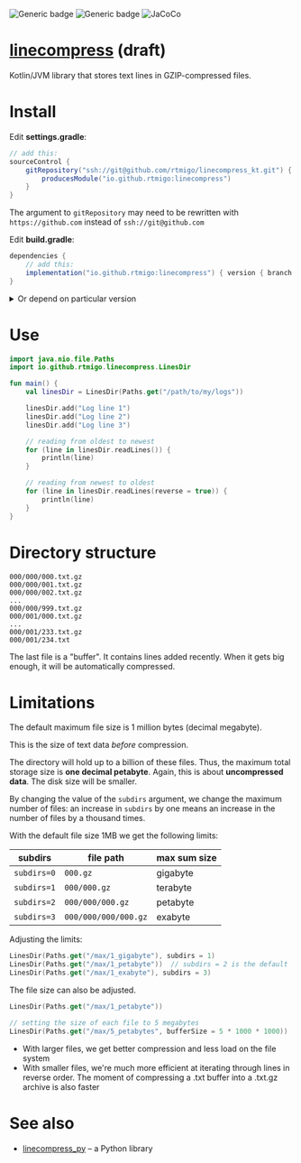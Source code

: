 ![Generic badge](https://img.shields.io/badge/JVM-8-blue.svg)
![Generic badge](https://img.shields.io/badge/testing_on-Linux_|_Windows-blue.svg)
![JaCoCo](https://raw.github.com/rtmigo/linecompress_kt/staging/.github/badges/jacoco.svg)

# [linecompress](https://github.com/rtmigo/linecompress_kt#readme) (draft)

Kotlin/JVM library that stores text lines in GZIP-compressed files.

# Install

Edit **settings.gradle**:

```groovy
// add this:
sourceControl {
    gitRepository("ssh://git@github.com/rtmigo/linecompress_kt.git") {
        producesModule("io.github.rtmigo:linecompress")
    }
}
```

The argument to `gitRepository` may need to be rewritten with `https://github.com`
instead of `ssh://git@github.com`

Edit **build.gradle**:

```groovy
dependencies {
    // add this: 
    implementation("io.github.rtmigo:linecompress") { version { branch = 'staging' } }
}    
```

<details>
  <summary>Or depend on particular version</summary>

Edit **build.gradle**:

```groovy
dependencies {
    // add this:     
    implementation "io.github.rtmigo:linecompress:0.0.1"
}
```

(the changes to **settings.gradle** are the same as above)
</details>

# Use

```kotlin
import java.nio.file.Paths
import io.github.rtmigo.linecompress.LinesDir

fun main() {
    val linesDir = LinesDir(Paths.get("/path/to/my/logs"))

    linesDir.add("Log line 1")
    linesDir.add("Log line 2")
    linesDir.add("Log line 3")

    // reading from oldest to newest 
    for (line in linesDir.readLines()) {
        println(line)
    }

    // reading from newest to oldest 
    for (line in linesDir.readLines(reverse = true)) {
        println(line)
    }
}
```

# Directory structure

```
000/000/000.txt.gz 
000/000/001.txt.gz 
000/000/002.txt.gz 
...
000/000/999.txt.gz 
000/001/000.txt.gz
...
000/001/233.txt.gz 
000/001/234.txt 
```

The last file is a "buffer". It contains lines added recently. When it gets big enough, it will be
automatically compressed.

# Limitations

The default maximum file size is 1 million bytes (decimal megabyte).

This is the size of text data *before* compression.

The directory will hold up to a billion of these files. Thus, the maximum total storage size is 
**one decimal petabyte**. Again, this is about **uncompressed data**. The disk size will be smaller.

By changing the value of the `subdirs` argument, we change the maximum number of files: an increase
in `subdirs` by one means an increase in the number of files by a thousand times.

With the default file size 1MB we get the following limits:

| subdirs     | file path            | max sum size |
|-------------|----------------------|--------------|
| `subdirs=0` | `000.gz`             | gigabyte     |
| `subdirs=1` | `000/000.gz`         | terabyte     |
| `subdirs=2` | `000/000/000.gz`     | petabyte     |
| `subdirs=3` | `000/000/000/000.gz` | exabyte      |


Adjusting the limits:

```kotlin
LinesDir(Paths.get("/max/1_gigabyte"), subdirs = 1)
LinesDir(Paths.get("/max/1_petabyte"))  // subdirs = 2 is the default
LinesDir(Paths.get("/max/1_exabyte"), subdirs = 3)
```

The file size can also be adjusted.

```kotlin
LinesDir(Paths.get("/max/1_petabyte"))

// setting the size of each file to 5 megabytes
LinesDir(Paths.get("/max/5_petabytes", bufferSize = 5 * 1000 * 1000))
```

* With larger files, we get better compression and less load on the file system
* With smaller files, we're much more efficient at iterating through lines in reverse order. The
  moment of compressing a .txt buffer into a .txt.gz archive is also faster

# See also

* [linecompress_py](https://github.com/rtmigo/linecompress_py) – a Python library